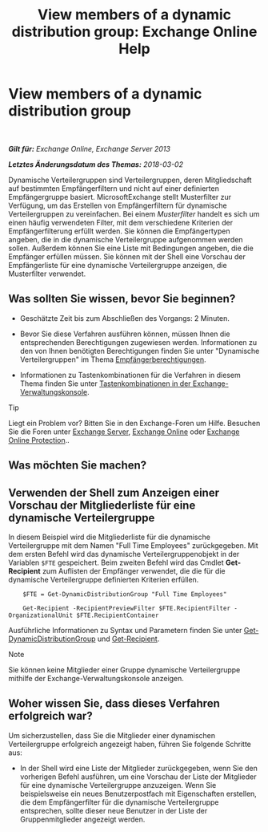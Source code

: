 ﻿---
title: 'View members of a dynamic distribution group: Exchange Online Help'
TOCTitle: View members of a dynamic distribution group
ms:assetid: 40b100c6-864e-4c82-9f98-08dd5c83e378
ms:mtpsurl: https://technet.microsoft.com/de-de/library/Bb232019(v=EXCHG.150)
ms:contentKeyID: 50474760
ms.date: 05/23/2018
mtps_version: v=EXCHG.150
ms.translationtype: MT
---

# View members of a dynamic distribution group

 

_**Gilt für:** Exchange Online, Exchange Server 2013_

_**Letztes Änderungsdatum des Themas:** 2018-03-02_

Dynamische Verteilergruppen sind Verteilergruppen, deren Mitgliedschaft auf bestimmten Empfängerfiltern und nicht auf einer definierten Empfängergruppe basiert. MicrosoftExchange stellt Musterfilter zur Verfügung, um das Erstellen von Empfängerfiltern für dynamische Verteilergruppen zu vereinfachen. Bei einem *Musterfilter* handelt es sich um einen häufig verwendeten Filter, mit dem verschiedene Kriterien der Empfängerfilterung erfüllt werden. Sie können die Empfängertypen angeben, die in die dynamische Verteilergruppe aufgenommen werden sollen. Außerdem können Sie eine Liste mit Bedingungen angeben, die die Empfänger erfüllen müssen. Sie können mit der Shell eine Vorschau der Empfängerliste für eine dynamische Verteilergruppe anzeigen, die Musterfilter verwendet.

## Was sollten Sie wissen, bevor Sie beginnen?

  - Geschätzte Zeit bis zum Abschließen des Vorgangs: 2 Minuten.

  - Bevor Sie diese Verfahren ausführen können, müssen Ihnen die entsprechenden Berechtigungen zugewiesen werden. Informationen zu den von Ihnen benötigten Berechtigungen finden Sie unter "Dynamische Verteilergruppen" im Thema [Empfängerberechtigungen](recipients-permissions-exchange-2013-help.md).

  - Informationen zu Tastenkombinationen für die Verfahren in diesem Thema finden Sie unter [Tastenkombinationen in der Exchange-Verwaltungskonsole](keyboard-shortcuts-in-the-exchange-admin-center-exchange-online-protection-help.md).


> [!TIP]
> Liegt ein Problem vor? Bitten Sie in den Exchange-Foren um Hilfe. Besuchen Sie die Foren unter <A href="https://go.microsoft.com/fwlink/p/?linkid=60612">Exchange Server</A>, <A href="https://go.microsoft.com/fwlink/p/?linkid=267542">Exchange Online</A> oder <A href="https://go.microsoft.com/fwlink/p/?linkid=285351">Exchange Online Protection</A>..



## Was möchten Sie machen?

## Verwenden der Shell zum Anzeigen einer Vorschau der Mitgliederliste für eine dynamische Verteilergruppe

In diesem Beispiel wird die Mitgliederliste für die dynamische Verteilergruppe mit dem Namen "Full Time Employees" zurückgegeben. Mit dem ersten Befehl wird das dynamische Verteilergruppenobjekt in der Variablen `$FTE` gespeichert. Beim zweiten Befehl wird das Cmdlet **Get-Recipient** zum Auflisten der Empfänger verwendet, die die für die dynamische Verteilergruppe definierten Kriterien erfüllen.

```
    $FTE = Get-DynamicDistributionGroup "Full Time Employees"
```

```
    Get-Recipient -RecipientPreviewFilter $FTE.RecipientFilter -OrganizationalUnit $FTE.RecipientContainer
```

Ausführliche Informationen zu Syntax und Parametern finden Sie unter [Get-DynamicDistributionGroup](https://technet.microsoft.com/de-de/library/bb124762\(v=exchg.150\)) und [Get-Recipient](https://technet.microsoft.com/de-de/library/aa996921\(v=exchg.150\)).


> [!NOTE]
> Sie können keine Mitglieder einer Gruppe dynamische Verteilergruppe mithilfe der Exchange-Verwaltungskonsole anzeigen.



## Woher wissen Sie, dass dieses Verfahren erfolgreich war?

Um sicherzustellen, dass Sie die Mitglieder einer dynamischen Verteilergruppe erfolgreich angezeigt haben, führen Sie folgende Schritte aus:

  - In der Shell wird eine Liste der Mitglieder zurückgegeben, wenn Sie den vorherigen Befehl ausführen, um eine Vorschau der Liste der Mitglieder für eine dynamische Verteilergruppe anzuzeigen. Wenn Sie beispielsweise ein neues Benutzerpostfach mit Eigenschaften erstellen, die dem Empfängerfilter für die dynamische Verteilergruppe entsprechen, sollte dieser neue Benutzer in der Liste der Gruppenmitglieder angezeigt werden.

